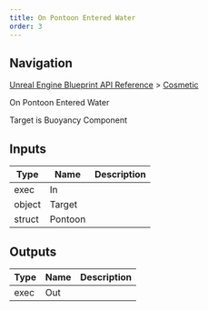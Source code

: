 ```yaml
---
title: On Pontoon Entered Water
order: 3
---
```

## Navigation

[Unreal Engine Blueprint API Reference](https://dev.epicgames.com/documentation/en-us/unreal-engine/BlueprintAPI) > [Cosmetic](https://dev.epicgames.com/documentation/en-us/unreal-engine/BlueprintAPI/Cosmetic)

On Pontoon Entered Water

Target is Buoyancy Component

## Inputs

| Type | Name | Description |
| --- | --- | --- |
| exec | In |  |
| object | Target |  |
| struct | Pontoon |  |

## Outputs

| Type | Name | Description |
| --- | --- | --- |
| exec | Out |  |
